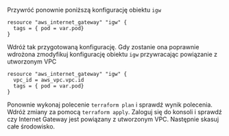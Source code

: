 Przywróć ponownie poniższą konfigurację obiektu ```igw```

```
resource "aws_internet_gateway" "igw" {
  tags = { pod = var.pod}
}
```
Wdróż tak przygotowaną konfigurację. Gdy zostanie ona poprawnie wdrożona zmodyfikuj konfigurację obiektu ```igw``` przywracając powiązanie z utworzonym VPC

```
resource "aws_internet_gateway" "igw" {
  vpc_id = aws_vpc.vpc.id
  tags = { pod = var.pod}
}
```
Ponownie wykonaj polecenie ```terraform plan``` i sprawdź wynik polecenia. Wdróż zmiany za pomocą ```terraform apply```. Zaloguj się do konsoli i sprawdź czy Internet Gateway jest powiązany z utworzonym VPC. Następnie skasuj całe środowisko.
